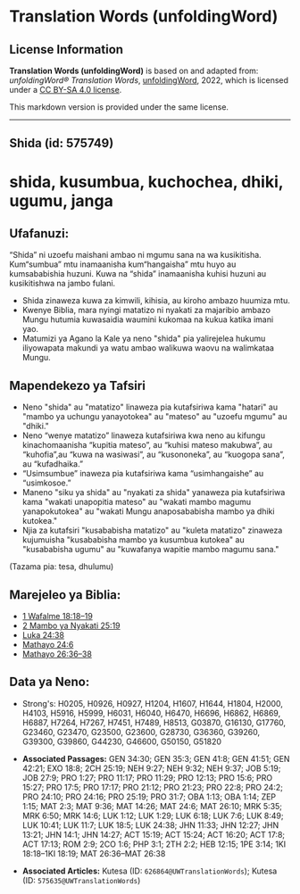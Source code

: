# Translation Words (unfoldingWord)

## License Information

**Translation Words (unfoldingWord)** is based on and adapted from: _unfoldingWord® Translation Words_, [unfoldingWord](https://unfoldingword.org/utw), 2022, which is licensed under a [CC BY-SA 4.0 license](https://creativecommons.org/licenses/by-sa/4.0/legalcode.en).

This markdown version is provided under the same license.



--------------------------------

## Shida (id: 575749)

shida, kusumbua, kuchochea, dhiki, ugumu, janga
===============================================

Ufafanuzi:
----------

“Shida” ni uzoefu maishani ambao ni mgumu sana na wa kusikitisha. Kum“sumbua” mtu inamaanisha kum“hangaisha” mtu huyo au kumsababishia huzuni. Kuwa na “shida” inamaanisha kuhisi huzuni au kusikitishwa na jambo fulani.

* Shida zinaweza kuwa za kimwili, kihisia, au kiroho ambazo huumiza mtu.
* Kwenye Biblia, mara nyingi matatizo ni nyakati za majaribio ambazo Mungu hutumia kuwasaidia waumini kukomaa na kukua katika imani yao.
* Matumizi ya Agano la Kale ya neno "shida" pia yalirejelea hukumu iliyowapata makundi ya watu ambao walikuwa waovu na walimkataa Mungu.

Mapendekezo ya Tafsiri
----------------------

* Neno "shida" au "matatizo" linaweza pia kutafsiriwa kama "hatari" au "mambo ya uchungu yanayotokea" au "mateso" au "uzoefu mgumu" au "dhiki."
* Neno “wenye matatizo” linaweza kutafsiriwa kwa neno au kifungu kinachomaanisha “kupitia mateso”, au “kuhisi mateso makubwa”, au “kuhofia”,au “kuwa na wasiwasi”, au “kusononeka”, au “kuogopa sana”, au “kufadhaika.”
* “Usimsumbue” inaweza pia kutafsiriwa kama “usimhangaishe” au “usimkosoe.”
* Maneno "siku ya shida" au "nyakati za shida" yanaweza pia kutafsiriwa kama "wakati unapopitia mateso" au "wakati mambo magumu yanapokutokea" au "wakati Mungu anaposababisha mambo ya dhiki kutokea."
* Njia za kutafsiri "kusababisha matatizo" au "kuleta matatizo" zinaweza kujumuisha "kusababisha mambo ya kusumbua kutokea" au "kusababisha ugumu" au "kuwafanya wapitie mambo magumu sana."

(Tazama pia: tesa, dhulumu)

Marejeleo ya Biblia:
--------------------

* [1 Wafalme 18:18–19](https://ref.ly/1Kgs18:18-1Kgs18:19)
* [2 Mambo ya Nyakati 25:19](https://ref.ly/2Chr25:19)
* [Luka 24:38](https://ref.ly/Luke24:38)
* [Mathayo 24:6](https://ref.ly/Matt24:6)
* [Mathayo 26:36–38](https://ref.ly/Matt26:36-Matt26:38)

Data ya Neno:
-------------

* Strong's: H0205, H0926, H0927, H1204, H1607, H1644, H1804, H2000, H4103, H5916, H5999, H6031, H6040, H6470, H6696, H6862, H6869, H6887, H7264, H7267, H7451, H7489, H8513, G03870, G16130, G17760, G23460, G23470, G23500, G23600, G28730, G36360, G39260, G39300, G39860, G44230, G46600, G50150, G51820

* **Associated Passages:** GEN 34:30; GEN 35:3; GEN 41:8; GEN 41:51; GEN 42:21; EXO 18:8; 2CH 25:19; NEH 9:27; NEH 9:32; NEH 9:37; JOB 5:19; JOB 27:9; PRO 1:27; PRO 11:17; PRO 11:29; PRO 12:13; PRO 15:6; PRO 15:27; PRO 17:5; PRO 17:17; PRO 21:12; PRO 21:23; PRO 22:8; PRO 24:2; PRO 24:10; PRO 24:16; PRO 25:19; PRO 31:7; OBA 1:13; OBA 1:14; ZEP 1:15; MAT 2:3; MAT 9:36; MAT 14:26; MAT 24:6; MAT 26:10; MRK 5:35; MRK 6:50; MRK 14:6; LUK 1:12; LUK 1:29; LUK 6:18; LUK 7:6; LUK 8:49; LUK 10:41; LUK 11:7; LUK 18:5; LUK 24:38; JHN 11:33; JHN 12:27; JHN 13:21; JHN 14:1; JHN 14:27; ACT 15:19; ACT 15:24; ACT 16:20; ACT 17:8; ACT 17:13; ROM 2:9; 2CO 1:6; PHP 3:1; 2TH 2:2; HEB 12:15; 1PE 3:14; 1KI 18:18–1KI 18:19; MAT 26:36–MAT 26:38
* **Associated Articles:** Kutesa (ID: `626864@UWTranslationWords`); Kutesa (ID: `575635@UWTranslationWords`)

